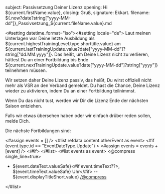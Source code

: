 subject: Passivsetzung Deiner Lizenz
opening: Hi ${current.firstName.value},
closing: Gruß,
signature: Ekkart.
filename:	${.now?date?string["yyyy-MM-dd"]}_Passivsetzung_${current.fileName.value}.md

<#setting datetime_format="iso"><#setting locale="de">
Laut meinen Unterlagen war Deine letzte Ausbildung als ${current.highestTrainingLevel.type.shorttitle.value} am ${current.lastTrainingUpdate.value?date["yyyy-MM-dd"]?string["dd.MM.yyyy"]}.
Das heißt, um Deine Lizenz nicht zu verlieren, hättest Du an einer Fortbildung bis Ende ${current.nextTrainingUpdate.value?date["yyyy-MM-dd"]?string["yyyy"]} teilnehmen müssen.

Wir setzen daher Deine Lizenz passiv, das heißt, Du wirst offiziell nicht mehr als VSR an den Verband gemeldet.
Du hast die Chance, Deine Lizenz wieder zu aktivieren, indem Du an einer Fortbildung teilnimmst.

Wenn Du das nicht tust, werden wir Dir die Lizenz Ende der nächsten Saison entziehen.

Falls wir etwas übersehen haben oder wir einfach drüber reden sollen, melde Dich.

Die nächste Fortbildungen sind:

<#assign events = [] />
<#list refdata.content.otherEvent as event>
	<#if (event.type.id == "EventDateType.Update") >
		<#assign events = events + [event] />
	</#if>
</#list>
<#list events as event>
<@compress single_line=true>
- ${event.dateText.valueSafe}<#if event.timeText??>, ${event.timeText.valueSafe} Uhr</#if>
-- ${event.displayTitleShort.value}
</@compress>

</#list>
